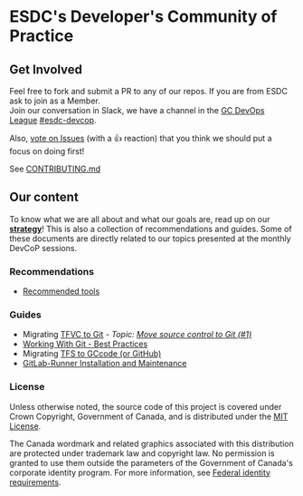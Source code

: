 # ESDC's Developer's Community of Practice

## Get Involved

Feel free to fork and submit a PR to any of our repos.
If you are from ESDC ask to join as a Member.  
Join our conversation in Slack, we have a channel in the [GC DevOps League](https://gcdevopsleague.slack.com) [#esdc-devcop](https://gcdevopsleague.slack.com/messages/CKS45C1ST/).  

Also, [vote on Issues](https://github.com/esdc-devcop/strategy/issues?q=is%3Aissue+is%3Aopen+sort%3Areactions-%2B1-desc) (with a :+1: reaction) that you think we should put a focus on doing first!

See [CONTRIBUTING.md](CONTRIBUTING.md)

## Our content

To know what we are all about and what our goals are, read up on our **[strategy](strategy.md)**!
This is also a collection of recommendations and guides. Some of these documents are directly related to our topics presented at the monthly DevCoP sessions.

### Recommendations

* [Recommended tools](/recommendation/tools.md)

### Guides

* Migrating [TFVC to Git](guides/tfvc-to-git.md) - _Topic: [Move source control to Git (#1)](https://github.com/esdc-devcop/strategy/issues/1)_
* [Working With Git - Best Practices](guides/working-with-git.md)
* Migrating [TFS to GCcode (or GitHub)](guides/tfs-to-gccode.md)
* [GitLab-Runner Installation and Maintenance](guides/gitlab-runner.md)

### License

Unless otherwise noted, the source code of this project is covered under Crown Copyright, Government of Canada, and is distributed under the [MIT License](LICENSE).

The Canada wordmark and related graphics associated with this distribution are protected under trademark law and copyright law. 
No permission is granted to use them outside the parameters of the Government of Canada's corporate identity program. 
For more information, see [Federal identity requirements](https://www.canada.ca/en/treasury-board-secretariat/topics/government-communications/federal-identity-requirements.html).
